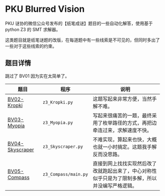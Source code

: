 # PKU Blurred Vision

PKU 谜协的微信公众号发布的【纸笔成谜】题目的一些自动化解答，使用基于 python Z3 的 SMT 求解器。

这类题目就是纸笔谜题的改版，在每道题中有一些线索是不可见的，但同时多出了一些对于这些线索的约束。

## 题目详情

跳过了 BV01 因为实在太简单了。

| 题目                                                                 | 程序                 | 说明                                                                                             |
| -------------------------------------------------------------------- | -------------------- | ------------------------------------------------------------------------------------------------ |
| [BV02-Kropki](https://mp.weixin.qq.com/s/5azrvdPjg3axDM7op9-8HQ)     | `z3_Kropki.py`       | 这题写起来非常方便，当然手解不难。                                                               |
| [BV03-Myopia](https://mp.weixin.qq.com/s/PzeHU8opqRdwB-PW7EQWCg)     | `z3_Myopia.py`       | 写起来很痛苦的一题，最终采用了枚举路径的方式，再把边牵连过来，求解速度不快。                     |
| [BV04-Skyscraper](https://mp.weixin.qq.com/s/xKEjJ7OKO9joCoKpujrlVg) | `z3_Skyscraper.py`   | 不难实现，算起来也快，大概也就一小时搞定。这题我手解反而没思路。                                 |
| [BV05-Compass](https://mp.weixin.qq.com/s/rI1m4ETujaZasqgg7NlfrQ)    | `z3_Compass/main.py` | 直接到网上找找实现然后改了改就跑起出来了，中心对称性似乎只是为了限制多解，所以并没编写严格逻辑。 |
